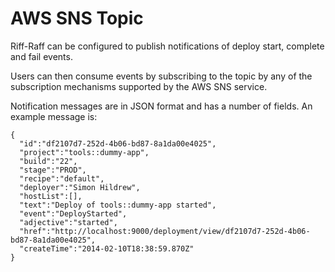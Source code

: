 <!-- prev:dashboards -->
AWS SNS Topic
=============

Riff-Raff can be configured to publish notifications of deploy start, complete and fail events.

Users can then consume events by subscribing to the topic by any of the subscription mechanisms supported by the AWS
SNS service.

Notification messages are in JSON format and has a number of fields. An example message is:

    {
      "id":"df2107d7-252d-4b06-bd87-8a1da00e4025",
      "project":"tools::dummy-app",
      "build":"22",
      "stage":"PROD",
      "recipe":"default",
      "deployer":"Simon Hildrew",
      "hostList":[],
      "text":"Deploy of tools::dummy-app started",
      "event":"DeployStarted",
      "adjective":"started",
      "href":"http://localhost:9000/deployment/view/df2107d7-252d-4b06-bd87-8a1da00e4025",
      "createTime":"2014-02-10T18:38:59.870Z"
    }